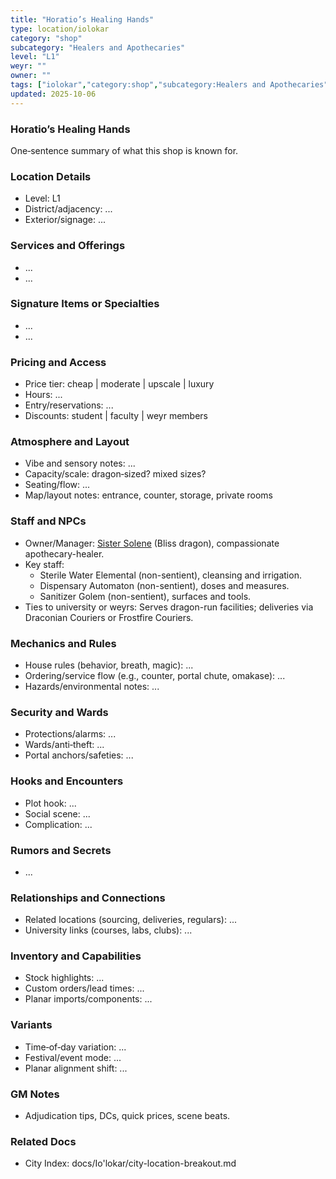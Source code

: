 ```yaml
---
title: "Horatio’s Healing Hands"
type: location/iolokar
category: "shop"
subcategory: "Healers and Apothecaries"
level: "L1"
weyr: ""
owner: ""
tags: ["iolokar","category:shop","subcategory:Healers and Apothecaries","level:L1"]
updated: 2025-10-06
---
```

### Horatio’s Healing Hands

One‑sentence summary of what this shop is known for.

### Location Details

- Level: L1
- District/adjacency: ...
- Exterior/signage: ...

### Services and Offerings

- ...
- ...

### Signature Items or Specialties

- ...
- ...

### Pricing and Access

- Price tier: cheap | moderate | upscale | luxury
- Hours: ...
- Entry/reservations: ...
- Discounts: student | faculty | weyr members

### Atmosphere and Layout

- Vibe and sensory notes: ...
- Capacity/scale: dragon‑sized? mixed sizes?
- Seating/flow: ...
- Map/layout notes: entrance, counter, storage, private rooms

### Staff and NPCs

- Owner/Manager: [Sister Solene](../People/sister-solene.md) (Bliss dragon), compassionate apothecary-healer.
- Key staff:
  - Sterile Water Elemental (non-sentient), cleansing and irrigation.
  - Dispensary Automaton (non-sentient), doses and measures.
  - Sanitizer Golem (non-sentient), surfaces and tools.
- Ties to university or weyrs: Serves dragon-run facilities; deliveries via Draconian Couriers or Frostfire Couriers.

### Mechanics and Rules

- House rules (behavior, breath, magic): ...
- Ordering/service flow (e.g., counter, portal chute, omakase): ...
- Hazards/environmental notes: ...

### Security and Wards

- Protections/alarms: ...
- Wards/anti‑theft: ...
- Portal anchors/safeties: ...

### Hooks and Encounters

- Plot hook: ...
- Social scene: ...
- Complication: ...

### Rumors and Secrets

- ...

### Relationships and Connections

- Related locations (sourcing, deliveries, regulars): ...
- University links (courses, labs, clubs): ...

### Inventory and Capabilities

- Stock highlights: ...
- Custom orders/lead times: ...
- Planar imports/components: ...

### Variants

- Time‑of‑day variation: ...
- Festival/event mode: ...
- Planar alignment shift: ...

### GM Notes

- Adjudication tips, DCs, quick prices, scene beats.

### Related Docs

- City Index: docs/Io'lokar/city-location-breakout.md
